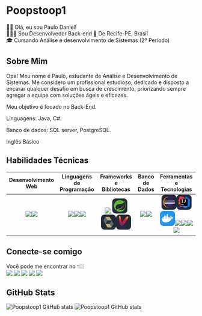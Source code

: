 # Poopstoop1

👋🏻 Olá, eu sou Paulo Daniel!  
👩🏼‍💻 Sou Desenvolvedor Back-end
 📍 De Recife-PE, Brasil  
🎓 Cursando Análise e desenvolvimento de Sistemas (2º Período)

## Sobre Mim

Opa! Meu nome é Paulo, estudante de Análise e Desenvolvimento de Sistemas. Me considero um profissional estudioso, dedicado e disposto a encarar qualquer desafio em busca de crescimento, priorizando sempre agregar a equipe com soluções ágeis e eficazes.

Meu objetivo é focado no Back-End.

Linguagens: Java, C#.

Banco de dados: SQL server, PostgreSQL.

 Inglês Básico

## Habilidades Técnicas
| Desenvolvimento Web | Linguagens de Programação | Frameworks e Bibliotecas | Banco de Dados | Ferramentas e Tecnologias |
| :-----------------: | :-----------------------: | :----------------------: | :------------: | :-----------------------: |
| <img height="40" src="https://github.com/Poopstoop1/Poopstoop1/blob/main/Assets/icons/HTML.svg"><img height="40" src="https://github.com/Poopstoop1/Poopstoop1/blob/main/Assets/icons/CSS.svg"> | <img height="40" src="https://github.com/Poopstoop1/Poopstoop1/blob/main/Assets/icons/JavaScript.svg"><img height="40" src="https://github.com/Poopstoop1/Poopstoop1/blob/main/Assets/icons/Java-Dark.svg"><img height="40" src="https://github.com/Poopstoop1/Poopstoop1/blob/main/Assets/icons/C%23.svg"> | <img height="40" src="https://github.com/Poopstoop1/Poopstoop1/blob/main/Assets/icons/dotnet.svg"> <img height="40" src="https://github.com/Poopstoop1/Poopstoop1/blob/main/Assets/icons/Spring-Dark.svg"> <img height="40" src="https://github.com/Poopstoop1/Poopstoop1/blob/main/Assets/icons/Hibernate-Dark.svg"><img height="40" src="https://github.com/Poopstoop1/Poopstoop1/blob/main/Assets/icons/Maven-Dark.svg"> | <img height="40" src="https://github.com/Poopstoop1/Poopstoop1/blob/main/Assets/icons/MySQL-Dark.svg"><img height="40" src="https://github.com/Poopstoop1/Poopstoop1/blob/main/Assets/icons/PostgreSQL.svg"> | <img height="40" src="https://github.com/Poopstoop1/Poopstoop1/blob/main/Assets/icons/Eclipse-Dark.svg"><img height="40" src="https://github.com/Poopstoop1/Poopstoop1/blob/main/Assets/icons/Idea-Dark.svg"><img height="40" src="https://github.com/Poopstoop1/Poopstoop1/blob/main/Assets/icons/Docker.svg"><img height="40" src="https://github.com/Poopstoop1/Poopstoop1/blob/main/Assets/icons/VSCode-Dark.svg"><img height="40" src="https://github.com/Poopstoop1/Poopstoop1/blob/main/Assets/icons/Git.svg"><img height="40" src="https://github.com/Poopstoop1/Poopstoop1/blob/main/Assets/icons/Github-Dark.svg"><img height="40" src="https://github.com/Poopstoop1/Poopstoop1/blob/main/Assets/icons/Discord.svg"> |

## Conecte-se comigo

Você pode me encontrar no 👇🏼  
[![](https://github.com/Poopstoop1/Poopstoop1/blob/main/Assets/images/instagram.png)](https://www.instagram.com/paulinhoressutti)
[![](https://github.com/Poopstoop1/Poopstoop1/blob/main/Assets/images/linkedin.png)](https://www.linkedin.com/in/paulo-daniel-990197240)
[![](https://github.com/Poopstoop1/Poopstoop1/blob/main/Assets/images/discord.png)](https://discord.gg/atkKBZnW)
[![](https://github.com/Poopstoop1/Poopstoop1/blob/main/Assets/images/facebook.png)](https://www.facebook.com/paulinhoressutti)
[![](https://github.com/Poopstoop1/Poopstoop1/blob/main/Assets/images/gmail.png)](https://mailto:daniel.026@hotmail.com)

## GitHub Stats

![Poopstoop1 GitHub stats](https://github-readme-stats.vercel.app/api?username=Poopstoop1&show_icons=true&theme=tokyonight)
![Poopstoop1 GitHub stats](https://github-readme-stats.vercel.app/api/top-langs/?username=Poopstoop1&layout=donut)
